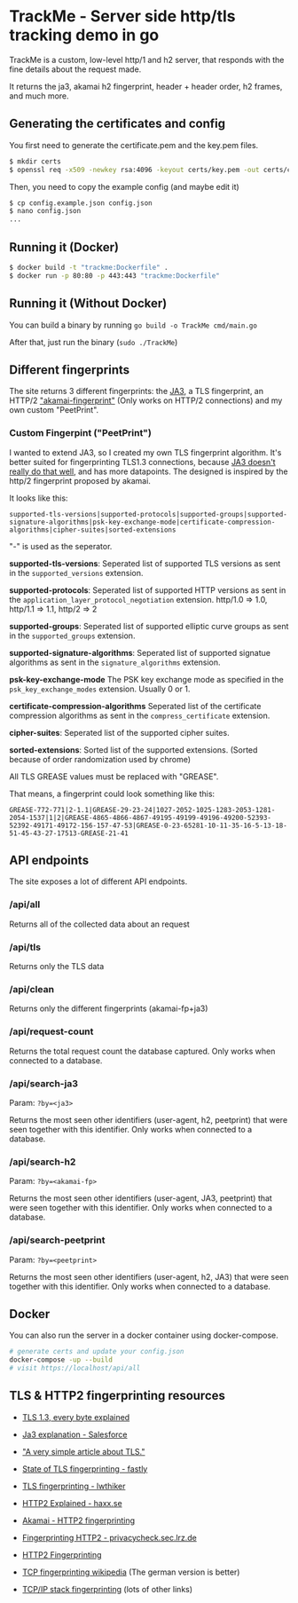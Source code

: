 # TrackMe - Server side http/tls tracking demo in go

TrackMe is a custom, low-level http/1 and h2 server, that responds with the fine details about the request made.

It returns the ja3, akamai h2 fingerprint, header + header order, h2 frames, and much more.

## Generating the certificates and config

You first need to generate the certificate.pem and the key.pem files.

```bash
$ mkdir certs
$ openssl req -x509 -newkey rsa:4096 -keyout certs/key.pem -out certs/chain.pem -sha256 -days 365 -nodes
```

Then, you need to copy the example config (and maybe edit it)

```bash
$ cp config.example.json config.json
$ nano config.json
...
```

## Running it (Docker)

```bash
$ docker build -t "trackme:Dockerfile" .
$ docker run -p 80:80 -p 443:443 "trackme:Dockerfile"
```

## Running it (Without Docker)

You can build a binary by running `go build -o TrackMe cmd/main.go`

After that, just run the binary (`sudo ./TrackMe`)

## Different fingerprints

The site returns 3 different fingerprints: the [JA3](https://engineering.salesforce.com/tls-fingerprinting-with-ja3-and-ja3s-247362855967/), a TLS fingerprint, an HTTP/2 ["akamai-fingerprint"](https://www.blackhat.com/docs/eu-17/materials/eu-17-Shuster-Passive-Fingerprinting-Of-HTTP2-Clients-wp.pdf) (Only works on HTTP/2 connections) and my own custom "PeetPrint".

### Custom Fingerpint ("PeetPrint")

I wanted to extend JA3, so I created my own TLS fingerprint algorithm. It's better suited for fingerprinting TLS1.3 connections, because [JA3 doesn't really do that well](https://github.com/salesforce/ja3/issues/78), and has more datapoints. The designed is inspired by the http/2 fingerprint proposed by akamai.

It looks like this:

```
supported-tls-versions|supported-protocols|supported-groups|supported-signature-algorithms|psk-key-exchange-mode|certificate-compression-algorithms|cipher-suites|sorted-extensions
```

"-" is used as the seperator.

**supported-tls-versions**: Seperated list of supported TLS versions as sent in the `supported_versions` extension.

**supported-protocols**: Seperated list of supported HTTP versions as sent in the `application_layer_protocol_negotiation` extension. http/1.0 => 1.0, http/1.1 => 1.1, http/2 => 2

**supported-groups**: Seperated list of supported elliptic curve groups as sent in the `supported_groups` extension.

**supported-signature-algorithms**: Seperated list of supported signatue algorithms as sent in the `signature_algorithms` extension.

**psk-key-exchange-mode** The PSK key exchange mode as specified in the `psk_key_exchange_modes` extension. Usually 0 or 1.

**certificate-compression-algorithms** Seperated list of the certificate compression algorithms as sent in the `compress_certificate` extension.

**cipher-suites**: Seperated list of the supported cipher suites.

**sorted-extensions**: Sorted list of the supported extensions. (Sorted because of order randomization used by chrome)

All TLS GREASE values must be replaced with "GREASE".

That means, a fingerprint could look something like this:

```
GREASE-772-771|2-1.1|GREASE-29-23-24|1027-2052-1025-1283-2053-1281-2054-1537|1|2|GREASE-4865-4866-4867-49195-49199-49196-49200-52393-52392-49171-49172-156-157-47-53|GREASE-0-23-65281-10-11-35-16-5-13-18-51-45-43-27-17513-GREASE-21-41
```

## API endpoints

The site exposes a lot of different API endpoints.

### /api/all

Returns all of the collected data about an request

### /api/tls

Returns only the TLS data

### /api/clean

Returns only the different fingerprints (akamai-fp+ja3)

### /api/request-count

Returns the total request count the database captured. Only works when connected to a database.

### /api/search-ja3

Param: `?by=<ja3>`

Returns the most seen other identifiers (user-agent, h2, peetprint) that were seen together with this identifier. Only works when connected to a database.

### /api/search-h2

Param: `?by=<akamai-fp>`

Returns the most seen other identifiers (user-agent, JA3, peetprint) that were seen together with this identifier. Only works when connected to a database.

### /api/search-peetprint

Param: `?by=<peetprint>`

Returns the most seen other identifiers (user-agent, h2, JA3) that were seen together with this identifier. Only works when connected to a database.

## Docker

You can also run the server in a docker container using docker-compose.

```bash
# generate certs and update your config.json
docker-compose -up --build
# visit https://localhost/api/all
```

## TLS & HTTP2 fingerprinting resources

- [TLS 1.3, every byte explained](https://tls13.xargs.org/)
- [Ja3 explanation - Salesforce](https://engineering.salesforce.com/tls-fingerprinting-with-ja3-and-ja3s-247362855967/)
- ["A very simple article about TLS."](https://kronoz.dev/articles/tls)
- [State of TLS fingerprinting - fastly](https://www.fastly.com/blog/the-state-of-tls-fingerprinting-whats-working-what-isnt-and-whats-next)
- [TLS fingerprinting - lwthiker](https://lwthiker.com/networks/2022/06/17/tls-fingerprinting.html)
- [HTTP2 Explained - haxx.se](https://http2-explained.haxx.se/en/part1)
- [Akamai - HTTP2 fingerprinting](https://www.blackhat.com/docs/eu-17/materials/eu-17-Shuster-Passive-Fingerprinting-Of-HTTP2-Clients-wp.pdf)
- [Fingerprinting HTTP2 - privacycheck.sec.lrz.de](https://privacycheck.sec.lrz.de/passive/fp_h2/fp_http2.html)
- [HTTP2 Fingerprinting](https://lwthiker.com/networks/2022/06/17/http2-fingerprinting.html)

- [TCP fingerprinting wikipedia](https://en.wikipedia.org/wiki/TCP/IP_stack_fingerprinting) (The german version is better)
- [TCP/IP stack fingerprinting](https://en-academic.com/dic.nsf/enwiki/868408) (lots of other links)
